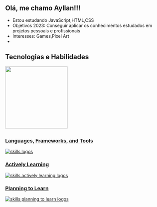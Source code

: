 ## Olá, me chamo Ayllan!!!


* Estou estudando JavaScript,HTML,CSS <br>
* Objetivos 2023: Conseguir aplicar os conhecimentos estudados em projetos pessoais e profissionais <br>
* Interesses: Games,Pixel Art<br>
*

## Tecnologias e Habilidades

<div>
<a href="https://github.com/FAyllan101">
<img align="center" height="200em" src="https://github-readme-stats.vercel.app/api/top-langs/?username=FAyllan101&&langs_count=5&theme=tokyonight"/>
</div>



## 

 <h3> <strong> Languages, Frameworks, and Tools </strong></h3>
 <img src="https://skillicons.dev/icons?i=git,github,githubactions" alt="skills logos"/> <br>
  <h3> <strong> Actively Learning </strong></h3>
  <img src="https://skillicons.dev/icons?i=react" alt="skills actively learning logos"> <br> 
  <h3> <strong> Planning to Learn </strong></h3>
  <img src="https://skillicons.dev/icons?i=angular" alt="skills planning to learn logos">
  <br>
